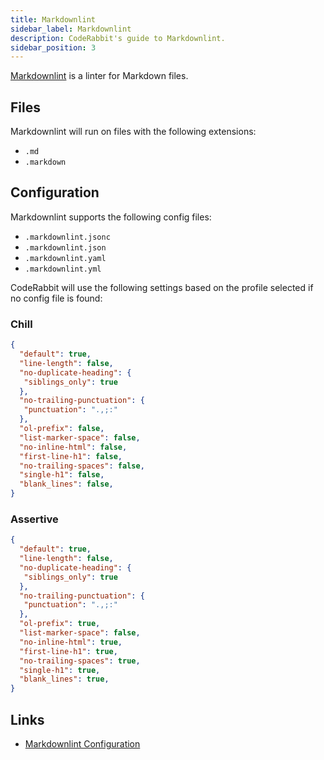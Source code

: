 ```yaml
---
title: Markdownlint
sidebar_label: Markdownlint
description: CodeRabbit's guide to Markdownlint.
sidebar_position: 3
---
```


[Markdownlint](https://github.com/DavidAnson/markdownlint) is a linter for Markdown files.

## Files

Markdownlint will run on files with the following extensions:

- `.md`
- `.markdown`

## Configuration

Markdownlint supports the following config files:

- `.markdownlint.jsonc`
- `.markdownlint.json`
- `.markdownlint.yaml`
- `.markdownlint.yml`

CodeRabbit will use the following settings based on the profile selected if no config file is found:

### Chill

```json
{
  "default": true,
  "line-length": false,
  "no-duplicate-heading": { 
   "siblings_only": true 
  },
  "no-trailing-punctuation": { 
   "punctuation": ".,;:" 
  },
  "ol-prefix": false,
  "list-marker-space": false,
  "no-inline-html": false,
  "first-line-h1": false,
  "no-trailing-spaces": false,
  "single-h1": false,
  "blank_lines": false,
}
```

### Assertive

```json
{
  "default": true,
  "line-length": false,
  "no-duplicate-heading": { 
   "siblings_only": true 
  },
  "no-trailing-punctuation": { 
   "punctuation": ".,;:" 
  },
  "ol-prefix": true,
  "list-marker-space": false,
  "no-inline-html": true,
  "first-line-h1": true,
  "no-trailing-spaces": true,
  "single-h1": true,
  "blank_lines": true,
}

```

## Links

- [Markdownlint Configuration](https://github.com/DavidAnson/markdownlint?tab=readme-ov-file#configuration)
